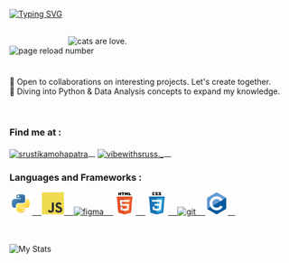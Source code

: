 <!-- [![MasterHead](imgs/weatherwithyouLarge.gif)](#) -->

[![Typing SVG](https://readme-typing-svg.herokuapp.com/?center=true&height=80&width=1000&size=70&font=Raleway&color=74d7ff&vCenter=true&lines=Hello!%F0%9F%91%8B%F0%9F%8F%BB;I%27m+Srustika!%E2%9C%A8)](https://git.io/typing-svg)

<br>
<img align="right" width=400 class="catImg" src="https://media.tenor.com/EL4q2qSRNzoAAAAC/riku-ti.gif" alt="cats are love.">

<!-- <br> -->
<picture>
  <source media="(prefers-color-scheme: dark)" srcset="https://komarev.com/ghpvc/?username=Srustika-18&label=total%20page%20reloads&color=74d7ff&style=flat">
  <source media="(prefers-color-scheme: light)" srcset="https://komarev.com/ghpvc/?username=Srustika-18&label=total%20page%20reloads&color=74d7ff&style=flat">
  <img alt="page reload number" src="https://komarev.com/ghpvc/?username=Srustika-18&label=total%20page%20reloads&color=74d7ff&style=flat">
</picture>
<!-- <p><img src="https://komarev.com/ghpvc/?username=hemlomae&label=total%20page%20reloads&color=5B84B1&style=flat"
		alt="page reload number" /></p> -->

<p align="left" style="margin-right:28rem; ">
<!-- <ul> -->
	<li style="list-style:none;color:white">
		<!-- <b> -->
		📚 Exploring programming, taking my first steps. 
		<!-- </b> -->
	</li>
	<li style="list-style:none;">
		<!-- <b> -->
		🤝 Open to collaborations on interesting projects. Let's create together.
		<!-- </b> -->
	</li>
	<li style="list-style:none;">
		<!-- <b> -->
		🧠 Diving into Python & Data Analysis concepts to expand my knowledge. 
		<!-- </b> -->
	</li>
<!-- </ul> -->
</p>

<br>
<h3 align="left"><strong>Find me at :</strong></h3>
<p class="icon-set" align="left">
	<a class="icons" href="https://linkedin.com/in/srustikamohapatra" target="_blank"><img align="center" height=48 width=48
			src="https://raw.githubusercontent.com/maurodesouza/profile-readme-generator/master/src/assets/icons/social/linkedin/default.svg" alt="srustikamohapatra" />ㅤ</a>
	<a class="icons" href="https://instagram.com/vibewithsruss._" target="_blank"><img align="center" height=48 width=48
			src="https://raw.githubusercontent.com/maurodesouza/profile-readme-generator/master/src/assets/icons/social/instagram/default.svg" alt="vibewithsruss._" />ㅤ</a>
</p>
<!-- <br> -->
<h3 align="left"><strong>Languages and Frameworks :</strong></h3>
<p class="icon-set" align="left">
	<a class="icons2" href="https://www.python.org" target="_blank" rel="noreferrer">
		<img src="https://raw.githubusercontent.com/devicons/devicon/master/icons/python/python-original.svg"
			alt="python" width="40" height="40" />ㅤ
	</a>
		<a class="icons2" href="https://developer.mozilla.org/en-US/docs/Web/JavaScript" target="_blank" rel="noreferrer">
		<img src="https://raw.githubusercontent.com/devicons/devicon/master/icons/javascript/javascript-original.svg"
			alt="javascript" width="40" height="40" />ㅤ
	</a>
	<a class="icons2" href="https://www.figma.com/" target="_blank" rel="noreferrer">
		<img src="https://www.vectorlogo.zone/logos/figma/figma-icon.svg" alt="figma" width="40" height="40" />ㅤ
	</a>
	<a class="icons2" href="https://www.w3.org/html/" target="_blank" rel="noreferrer">
		<img src="https://raw.githubusercontent.com/devicons/devicon/master/icons/html5/html5-original-wordmark.svg"
			alt="html5" width="40" height="40" />ㅤ
	</a>
	<a class="icons2" href="https://www.w3schools.com/css/" target="_blank" rel="noreferrer">
		<img src="https://raw.githubusercontent.com/devicons/devicon/master/icons/css3/css3-original-wordmark.svg"
			alt="css3" width="40" height="40" />ㅤ
	</a>
    <a class="icons2" href="https://git-scm.com/" target="_blank" rel="noreferrer">
    	<img src="https://www.vectorlogo.zone/logos/git-scm/git-scm-icon.svg" alt="git" width="40" height="40" />ㅤ
    </a>
    <a class="icons2" href="https://www.cprogramming.com/" target="_blank" rel="noreferrer">
    	<img src="https://raw.githubusercontent.com/devicons/devicon/master/icons/c/c-original.svg" alt="c" width="40"
    		height="40" />ㅤ
    </a>

</p>
<br>
<br>
<picture>
  <source media="(prefers-color-scheme: dark)" srcset="https://github-readme-stats.vercel.app/api?username=Srustika-18&show_icons=true&custom_title=Srustika%27s%20stats%20~&line_height=30&hide_border=true&border_radius=6&bg_color=0d1117&text_color=adbac7&icon_color=74d7ff&title_color=74d7ff">
  <source media="(prefers-color-scheme: light)" srcset="https://github-readme-stats.vercel.app/api?username=Srustika-18&show_icons=true&custom_title=Srustika%27s%20stats%20~&line_height=30&hide_border=true&border_radius=6&bg_color=ffffff&text_color=000000&icon_color=74d7ff&title_color=74d7ff">
  <img alt="My Stats" src="https://github-readme-stats.vercel.app/api?username=Srustika-18&show_icons=true&custom_title=Srustika%27s%20stats%20~&line_height=30&hide_border=true&border_radius=6&bg_color=0d1117&text_color=adbac7&icon_color=74d7ff&title_color=74d7ff">
</picture>
